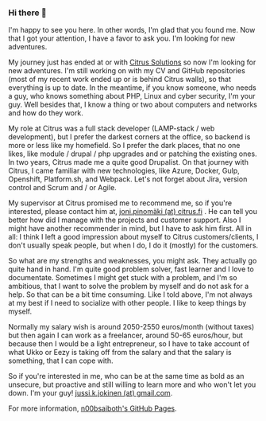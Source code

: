 ### Hi there 👋

I'm happy to see you here. In other words, I'm glad that you found me. Now that I got your attention, I have a favor to ask you. I'm looking for new adventures.

My journey just has ended at or with [Citrus Solutions](https://citrussolutions.fi/) so now I'm looking for new adventures. I'm still working on with my CV and GitHub repositories (most of my recent work ended up or is behind Citrus walls), so that everything is up to date. In the meantime, if you know someone, who needs a guy, who knows something about PHP, Linux and cyber security, I'm your guy. Well besides that, I know a thing or two about computers and networks and how do they work.

My role at Citrus was a full stack developer (LAMP-stack / web development), but I prefer the darkest corners at the office, so backend is more or less like my homefield. So I prefer the dark places, that no one likes, like module / drupal / php upgrades and or patching the existing ones. In two years, Citrus made me a quite good Drupalist. On that journey with Citrus, I came familiar with new technologies, like Azure, Docker, Gulp, Openshift, Platform.sh, and Webpack. Let's not forget about Jira, version control and Scrum and / or Agile. 

My supervisor at Citrus promised me to recommend me, so if you're interested, please contact him at, [joni.pinomäki (at) citrus.fi](mailto:joni.pinomaki[at]citrus.fi) . He can tell you better how did I manage with the projects and customer support. Also I might have another recommender in mind, but I have to ask him first. All in all: I think I left a good impression about myself to Citrus customers/clients, I don't usually speak people, but when I do, I do it (mostly) for the customers.

So what are my strengths and weaknesses, you might ask. They actually go quite hand in hand. I'm quite good problem solver, fast learner and I love to documentate. Sometimes I might get stuck with a problem, and I'm so ambitious, that I want to solve the problem by myself and do not ask for a help. So that can be a bit time consuming. Like I told above, I'm not always at my best if I need to socialize with other people. I like to keep things by myself.

Normally my salary wish is around 2050-2550 euros/month (without taxes) but then again I can work as a freelancer, around 50-65 euros/hour, but because then I would be a light entrepreneur, so I have to take account of what Ukko or Eezy is taking off from the salary and that the salary is something, that I can cope with.

So if you're interested in me, who can be at the same time as bold as an unsecure, but proactive and still willing to learn more and who won't let you down. I'm your guy! [jussi.k.jokinen (at) gmail.com](mailto:jussi.k.jokinen[at]gmail.com). 

For more information, [n00bsaiboth's GitHub Pages](https://n00bsaiboth.github.io/).

<!--
**n00bsaiboth/n00bsaiboth** is a ✨ _special_ ✨ repository because itsfile) appears on your GitHub profile.

Here are some ideas to get you started:

- 🔭 I’m currently working on ...
- 🌱 I’m currently learning ...
- 👯 I’m looking to collaborate on ...
- 🤔 I’m looking for help with ...
- 💬 Ask me about ...
- 📫 How to reach me: ...
- 😄 Pronouns: ...
- ⚡ Fun fact: ...
-->
